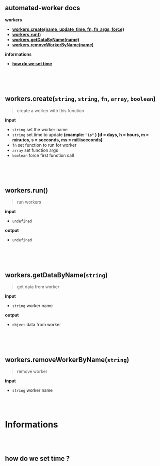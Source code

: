 ## automated-worker docs

**workers**
+ **[workers.create(name, update_time, fn, fn_args, force)](#workerscreatestring-string-fn-array-boolean)**
+ **[workers.run()](#workersrun)**
+ **[workers.getDataByName(name)](#workersgetdatabynamestring)**
+ **[workers.removeWorkerByName(name)](#workersremoveworkerbynamestring)**

**informations**
+ **[how do we set time](#how-do-we-set-time-)**


<br>
<br>
<br>


## workers.create(`string`, `string`, `fn`, `array`, `boolean`)
> create a worker with this function

**input**
+ `string`  set the worker name
+ `string`  set time to update **(example: `"1s"` )** __[d = days, h = hours, m = minutes, s = secconds, ms = millisecconds]__
+ `fn`      set function to run for worker
+ `array`   set function args
+ `boolean` force first function call


<br>
<br>
<br>


## workers.run()
> run workers

**input**
+ `undefined`

**output**
+ `undefined`


<br>
<br>
<br>


## workers.getDataByName(`string`)
> get data from worker

**input**
+ `string`  worker name

**output**
+ `object`  data from worker


<br>
<br>
<br>


## workers.removeWorkerByName(`string`)
> remove worker

**input**
+ `string`  worker name


<br>
<br>

# Informations

<br>
<br>


## how do we set time ?